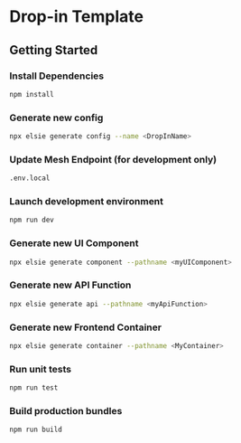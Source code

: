 # Drop-in Template

## Getting Started

### Install Dependencies

```bash
npm install
```

### Generate new config

```bash
npx elsie generate config --name <DropInName>
```

### Update Mesh Endpoint (for development only)

```bash
.env.local
```

### Launch development environment

```bash
npm run dev
```

### Generate new UI Component

```bash
npx elsie generate component --pathname <myUIComponent>
```

### Generate new API Function

```bash
npx elsie generate api --pathname <myApiFunction>
```

### Generate new Frontend Container

```bash
npx elsie generate container --pathname <MyContainer>
```

### Run unit tests

```bash
npm run test
````

### Build production bundles

```bash
npm run build
```
